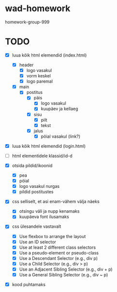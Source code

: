 # wad-homework
homework-group-999

# TODO
- [x] luua kõik html elemendid (index.html)
     - [x] header
          - [x] logo vasakul
          - [x] vorm keskel
          - [x] logo paremal
     - [x] main
          - [x] postitus
               - [x] päis
                    - [x] logo vasakul
                    - [x] kuupäev ja kellaeg
               - [x] sisu
                    - [x] pilt
                    - [x] tekst
               - [x] jalus
                    - [x] pöial vasakul (link?)
- [x] luua kõik html elemendid (login.html)
- [ ] html elementidele klassid/id-d
- [x] otsida pildid/ikoonid
     - [x] pea
     - [x] pöial
     - [x] logo vasakul nurgas
     - [x] pildid postitustes
- [x] css selliselt, et asi enam-vähem välja näeks
     - [x] otsingu väli ja nupp kenamaks
     - [x] kuupäeva font ilusamaks
- [x] css ülesandele vastavalt
    - [x] Use flexbox to arrange the layout
    - [x] Use an ID selector
    - [x] Use at least 2 different class selectors
    - [x] Use a pseudo-element or pseudo-class
    - [x] Use a Descendant Selector (e.g., div p)
    - [x] Use a Child Selector (e.g., div > p)
    - [x] Use an Adjacent Sibling Selector (e.g., div + p)
    - [x] Use a General Sibling Selector (e.g., div ~ p)
- [x] kood puhtamaks

